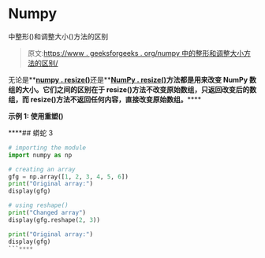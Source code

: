 # Numpy

中整形()和调整大小()方法的区别

> 原文:[https://www . geeksforgeeks . org/numpy 中的整形和调整大小方法的区别/](https://www.geeksforgeeks.org/difference-between-reshape-and-resize-method-in-numpy/)

无论是**[**numpy . resize()**](https://www.geeksforgeeks.org/numpy-reshape-python/)还是**[**NumPy . resize()**](https://www.geeksforgeeks.org/python-numpy-numpy-resize/)**方法都是用来改变 NumPy 数组的大小。它们之间的区别在于 resize()方法不改变原始数组，只返回改变后的数组，而 resize()方法不返回任何内容，直接改变原始数组。******

********示例 1:** 使用重塑()******

 ****## 蟒蛇 3

```py
# importing the module
import numpy as np 

# creating an array 
gfg = np.array([1, 2, 3, 4, 5, 6]) 
print("Original array:")
display(gfg)  

# using reshape()
print("Changed array")
display(gfg.reshape(2, 3)) 

print("Original array:")
display(gfg)
```****
